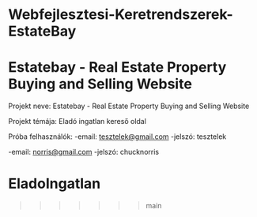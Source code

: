# Webfejlesztesi-Keretrendszerek-EstateBay

Estatebay - Real Estate Property Buying and Selling Website
=======
Projekt neve: Estatebay - Real Estate Property Buying and Selling Website

Projekt témája: Eladó ingatlan kereső oldal

Próba felhasználók:
-email: tesztelek@gmail.com
-jelszó: tesztelek

-email: norris@gmail.com
-jelszó: chucknorris

# EladoIngatlan
>>>>>>> main
